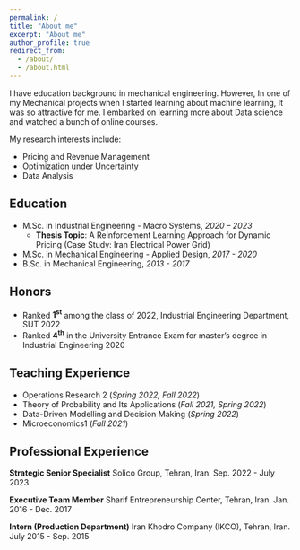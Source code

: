 ```yaml
---
permalink: /
title: "About me"
excerpt: "About me"
author_profile: true
redirect_from: 
  - /about/
  - /about.html
---
```


I have education background in mechanical engineering. However, In one of my Mechanical projects when I started learning about machine learning, It was so attractive for me. I embarked on learning more about Data science and watched a bunch of online courses. 

My research interests include:
- Pricing and Revenue Management
- Optimization under Uncertainty
- Data Analysis

Education
------
- M.Sc. in Industrial Engineering - Macro Systems, _2020 – 2023_
    - **Thesis Topic**: A Reinforcement Learning Approach for Dynamic Pricing (Case Study: Iran Electrical Power Grid)
- M.Sc. in Mechanical Engineering - Applied Design, _2017 - 2020_
- B.Sc. in Mechanical Engineering, _2013 - 2017_

Honors
------
- Ranked **1<sup>st</sup>** among the class of 2022, Industrial Engineering Department, SUT 2022
- Ranked **4<sup>th</sup>** in the University Entrance Exam for master’s degree in Industrial Engineering 2020

Teaching Experience 
------
- Operations Research 2  (_Spring 2022, Fall 2022_)
- Theory of Probability and Its Applications  (_Fall 2021, Spring 2022_)
- Data-Driven Modelling and Decision Making  (_Spring 2022_)
- Microeconomics1 (_Fall 2021_)

Professional Experience 
------
**Strategic Senior Specialist**
  Solico Group, Tehran, Iran.
  Sep. 2022 - July 2023
  
**Executive Team Member**
Sharif Entrepreneurship Center, Tehran, Iran.
Jan. 2016 - Dec. 2017

**Intern (Production Department)**
Iran Khodro Company (IKCO), Tehran, Iran.
July 2015 - Sep. 2015
